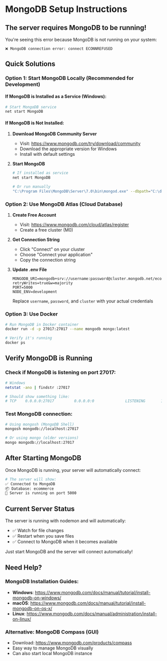 # MongoDB Setup Instructions

## The server requires MongoDB to be running!

You're seeing this error because MongoDB is not running on your system:

```
❌ MongoDB connection error: connect ECONNREFUSED
```

## Quick Solutions

### Option 1: Start MongoDB Locally (Recommended for Development)

#### If MongoDB is Installed as a Service (Windows):

```bash
# Start MongoDB service
net start MongoDB
```

#### If MongoDB is Not Installed:

1. **Download MongoDB Community Server**

   - Visit: https://www.mongodb.com/try/download/community
   - Download the appropriate version for Windows
   - Install with default settings

2. **Start MongoDB**

   ```bash
   # If installed as service
   net start MongoDB

   # Or run manually
   "C:\Program Files\MongoDB\Server\7.0\bin\mongod.exe" --dbpath="C:\data\db"
   ```

### Option 2: Use MongoDB Atlas (Cloud Database)

1. **Create Free Account**

   - Visit: https://www.mongodb.com/cloud/atlas/register
   - Create a free cluster (M0)

2. **Get Connection String**

   - Click "Connect" on your cluster
   - Choose "Connect your application"
   - Copy the connection string

3. **Update .env File**
   ```env
   MONGODB_URI=mongodb+srv://username:password@cluster.mongodb.net/ecommerce?retryWrites=true&w=majority
   PORT=5000
   NODE_ENV=development
   ```
   Replace `username`, `password`, and `cluster` with your actual credentials

### Option 3: Use Docker

```bash
# Run MongoDB in Docker container
docker run -d -p 27017:27017 --name mongodb mongo:latest

# Verify it's running
docker ps
```

## Verify MongoDB is Running

### Check if MongoDB is listening on port 27017:

```bash
# Windows
netstat -ano | findstr :27017

# Should show something like:
# TCP    0.0.0.0:27017         0.0.0.0:0              LISTENING       1234
```

### Test MongoDB connection:

```bash
# Using mongosh (MongoDB Shell)
mongosh mongodb://localhost:27017

# Or using mongo (older versions)
mongo mongodb://localhost:27017
```

## After Starting MongoDB

Once MongoDB is running, your server will automatically connect:

```bash
# The server will show:
✅ Connected to MongoDB
📦 Database: ecommerce
🚀 Server is running on port 5000
```

## Current Server Status

The server is running with nodemon and will automatically:

- ✅ Watch for file changes
- ✅ Restart when you save files
- ✅ Connect to MongoDB when it becomes available

Just start MongoDB and the server will connect automatically!

## Need Help?

### MongoDB Installation Guides:

- **Windows**: https://www.mongodb.com/docs/manual/tutorial/install-mongodb-on-windows/
- **macOS**: https://www.mongodb.com/docs/manual/tutorial/install-mongodb-on-os-x/
- **Linux**: https://www.mongodb.com/docs/manual/administration/install-on-linux/

### Alternative: MongoDB Compass (GUI)

- Download: https://www.mongodb.com/products/compass
- Easy way to manage MongoDB visually
- Can also start local MongoDB instance
